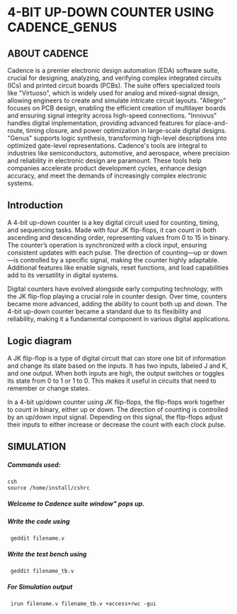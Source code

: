 # 4-BIT UP-DOWN COUNTER USING CADENCE_GENUS
## ABOUT CADENCE
Cadence is a premier electronic design automation (EDA) software suite, crucial for designing, analyzing, and verifying complex integrated circuits (ICs) and printed circuit boards (PCBs). The suite offers specialized tools like "Virtuoso", which is widely used for analog and mixed-signal design, allowing engineers to create and simulate intricate circuit layouts. "Allegro" focuses on PCB design, enabling the efficient creation of multilayer boards and ensuring signal integrity across high-speed connections. "Innovus" handles digital implementation, providing advanced features for place-and-route, timing closure, and power optimization in large-scale digital designs. "Genus" supports logic synthesis, transforming high-level descriptions into optimized gate-level representations. Cadence's tools are integral to industries like semiconductors, automotive, and aerospace, where precision and reliability in electronic design are paramount. These tools help companies accelerate product development cycles, enhance design accuracy, and meet the demands of increasingly complex electronic systems.

## Introduction

</p> A 4-bit up-down counter is a key digital circuit used for counting, timing, and sequencing tasks. Made with four JK flip-flops, it can count in both ascending and descending order, representing values from 0 to 15 in binary. The counter’s operation is synchronized with a clock input, ensuring consistent updates with each pulse. The direction of counting—up or down—is controlled by a specific signal, making the counter highly adaptable. Additional features like enable signals, reset functions, and load capabilities add to its versatility in digital systems. </p>

</p> Digital counters have evolved alongside early computing technology, with the JK flip-flop playing a crucial role in counter design. Over time, counters became more advanced, adding the ability to count both up and down. The 4-bit up-down counter became a standard due to its flexibility and reliability, making it a fundamental component in various digital applications. </p>

## Logic diagram


 </p> A JK flip-flop is a type of digital circuit that can store one bit of information and change its state based on the inputs. It has two inputs, labeled J and K, and one output. When both inputs are high, the output switches or toggles its state from 0 to 1 or 1 to 0. This makes it useful in circuits that need to remember or change states. </p>

</p> In a 4-bit up/down counter using JK flip-flops, the flip-flops work together to count in binary, either up or down. The direction of counting is controlled by an up/down input signal. Depending on this signal, the flip-flops adjust their inputs to either increase or decrease the count with each clock pulse. </p>

## SIMULATION
#####  Commands used:
    csh
    source /home/install/cshrc
 
##### Welcome to Cadence suite window" pops up.
##### Write the code using
     geddit filename.v 
#####  Write the test bench using
     geddit filename_tb.v
#####  For Simulation output
     irun filename.v filename_tb.v +access+rwc -gui


    
